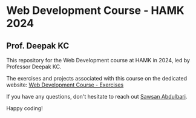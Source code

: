 # Web Development Course - HAMK 2024
## Prof. Deepak KC

This repository for the Web Development course at HAMK in 2024, led by Professor Deepak KC.

The exercises and projects associated with this course on the dedicated website: [Web Development Course - Exercises](https://sawsanabdulbari.github.io/exercises24/)


If you have any questions, don't hesitate to reach out [Sawsan Abdulbari](https://www.linkedin.com/in/sawsan-abdulbari-5a4533104).

Happy coding!
